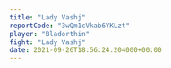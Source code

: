 ```yaml
---
title: "Lady Vashj"
reportCode: "3wQm1cVkab6YKLzt"
player: "Bladorthin"
fight: "Lady Vashj"
date: 2021-09-26T18:56:24.204000+00:00
---
```

